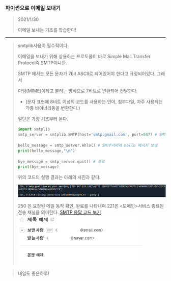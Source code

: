 ### 파이썬으로 이메일 보내기
> 2021/1/30
>
> 이메일 보내는 기초를 학습한다!
---
> smtplib사용이 필수적이다.
>
> 이메일을 보내기 위해 상용하는 프로토콜이 바로 Simple Mail Transfer Protocol즉 SMTP이니깐.
>
> SMTP 에서는 모든 문자가 7bit ASCII로 되어있어야 한다고 규정되어있다. 그래서 
>
> 마임(MIME)이라고 불리는 방식으로 7비트로 변환되어 전달한다.
> - (문자 표현에 8비트 이상의 코드를 사용하는 언어, 첨부파일, 자주 사용되는 각종 바이너리등을 변환한다.)
>
> 일단은 가장 기초부터 본다.
> ```Python
> import smtplib
> smtp_server = smtplib.SMTP(host='smtp.gmail.com', port=587) # SMTP 서버 TSL방식으로 접속
> 
> hello_message = smtp_server.ehlo() # SMTP서버에 hello 메시지 보냄
> print(hello_message,"\n")
> 
> bye_message = smtp_server.quit() # 종료
> print(bye_message)
> ```
> 위의 코드의 실행 결과는 아래의 사진과 같다.
> 
> <img src="./image/step4_5/email_code.png">
> 
> 250 은 요청된 메일 동작 확인, 완료를 나타내며 221은 <도메인>서비스 종료된 전송 채널을 의미한다. [SMTP 응답 코드 보기](https://jybaek.tistory.com/624)
> <img src="./image/step4_5/email_auto.png">

>

> 내일도 좋은하루!
